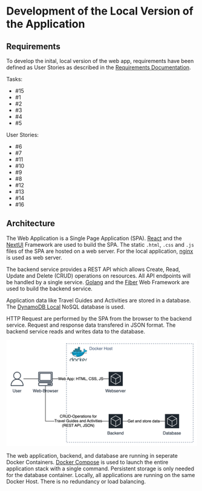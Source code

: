 # Development of the Local Version of the Application

## Requirements

To develop the inital, local version of the web app, requirements have been defined as User Stories as described in the [Requirements Documentation](02-Requirements.md).

Tasks:

- #15
- #1
- #2
- #3
- #4
- #5

User Stories:

- #6
- #7
- #11
- #10
- #9
- #8
- #12
- #13
- #14
- #16

## Architecture

The Web Application is a Single Page Application (SPA). 
[React](https://react.dev/) and the [NextUI](https://nextui.org/) Framework are used to build the SPA.
The static `.html`, `.css` and `.js` files of the SPA are hosted on a web server.
For the local application, [nginx](https://nginx.org/en/) is used as web server. 

The backend service provides a REST API which allows Create, Read, Update and Delete (CRUD) operations on resources.
All API endpoints will be handled by a single service.
[Golang](https://go.dev/) and the [Fiber](https://gofiber.io/) Web Framework are used to build the backend service.

Application data like Travel Guides and Activities are stored in a database. 
The [DynamoDB Local](https://docs.aws.amazon.com/amazondynamodb/latest/developerguide/DynamoDBLocal.html) NoSQL database is used. 

HTTP Request are performed by the SPA from the browser to the backend service. 
Request and response data transfered in JSON format. 
The backend service reads and writes data to the database.

![Architecture Diagram of the Local Application](assets/architecture-local.svg)

The web application, backend, and database are running in seperate Docker Containers.
[Docker Compose](https://docs.docker.com/compose/) is used to launch the entire application stack with a single command.
Persistent storage is only needed for the database container.
Locally, all applications are running on the same Docker Host.
There is no redundancy or load balancing.

